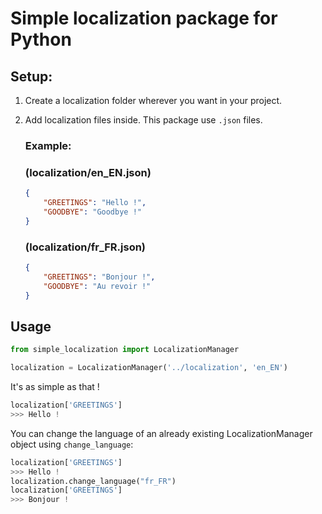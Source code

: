 # Simple localization package for Python

## Setup:
1. Create a localization folder wherever you want in your project.
2. Add localization files inside. This package use `.json` files.

    ### Example:

    ### (localization/en_EN.json)
    ```json
    {
        "GREETINGS": "Hello !",
        "GOODBYE": "Goodbye !"
    }
    ```
    ### (localization/fr_FR.json)
    ```json
    {
        "GREETINGS": "Bonjour !",
        "GOODBYE": "Au revoir !"
    }
    ```

## Usage

```python
from simple_localization import LocalizationManager

localization = LocalizationManager('../localization', 'en_EN')
```
It's as simple as that !

```python
localization['GREETINGS']
>>> Hello !
```

You can change the language of an already existing LocalizationManager object using `change_language`:

```python
localization['GREETINGS']
>>> Hello !
localization.change_language("fr_FR")
localization['GREETINGS']
>>> Bonjour !
```